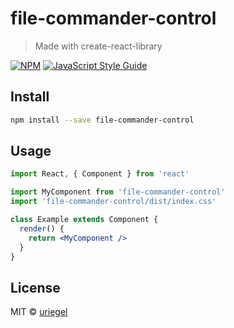 # file-commander-control

> Made with create-react-library

[![NPM](https://img.shields.io/npm/v/file-commander-control.svg)](https://www.npmjs.com/package/file-commander-control) [![JavaScript Style Guide](https://img.shields.io/badge/code_style-standard-brightgreen.svg)](https://standardjs.com)

## Install

```bash
npm install --save file-commander-control
```

## Usage

```jsx
import React, { Component } from 'react'

import MyComponent from 'file-commander-control'
import 'file-commander-control/dist/index.css'

class Example extends Component {
  render() {
    return <MyComponent />
  }
}
```

## License

MIT © [uriegel](https://github.com/uriegel)

